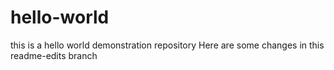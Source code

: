 # hello-world
this is a hello world demonstration repository
Here are some changes in this readme-edits branch
